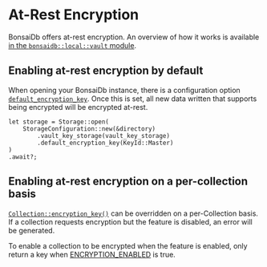 # At-Rest Encryption

BonsaiDb offers at-rest encryption. An overview of how it works is available [in the `bonsaidb::local::vault` module]({{DOCS_BASE_URL}}/bonsaidb/local/vault/index.html).

## Enabling at-rest encryption by default

When opening your BonsaiDb instance, there is a configuration option [`default_encryption_key`]({{DOCS_BASE_URL}}/bonsaidb/local/config/struct.StorageConfiguration.html#structfield.default_encryption_key). Once this is set, all new data written that supports being encrypted will be encrypted at-rest.

```rust,noplayground,no_run
let storage = Storage::open(
    StorageConfiguration::new(&directory)
        .vault_key_storage(vault_key_storage)
        .default_encryption_key(KeyId::Master)
)
.await?;
```

## Enabling at-rest encryption on a per-collection basis

[`Collection::encryption_key()`]({{DOCS_BASE_URL}}/bonsaidb/core/schema/trait.Collection.html#method.encryption_key) can be overridden on a per-Collection basis. If a collection requests encryption but the feature is disabled, an error will be generated.

To enable a collection to be encrypted when the feature is enabled, only return a key when [ENCRYPTION_ENABLED]({{DOCS_BASE_URL}}/bonsaidb/core/constant.ENCRYPTION_ENABLED.html) is true.

